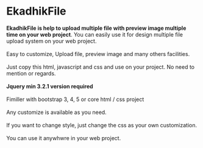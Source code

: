 # EkadhikFile
<b>EkadhikFile is help to upload multiple file with preview image multiple time on your web project</b>. You can easily use it for design multiple file upload system on your web project.
<br/><br/>
Easy to customize, Upload file, preview image and many others facilities.
<br/><br/>
Just copy this html, javascript and css and use on your project. No need to mention or regards.
<br/><br/>
<b>Jquery min 3.2.1 version required</b>
<br/><br/>
Fimiller with bootstrap 3, 4, 5 or core html / css project
<br/><br/>
Any customize is available as you need.
<br/><br/>
If you want to change style, just change the css as your own customization.
<br/><br/>
You can use it anywhwre in your web project.


